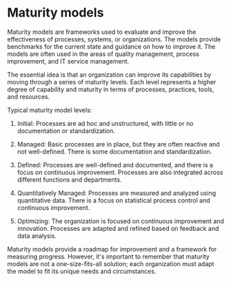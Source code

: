 # Maturity models

Maturity models are frameworks used to evaluate and improve the effectiveness of processes, systems, or organizations. The models provide benchmarks for the current state and guidance on how to improve it. The models are often used in the areas of quality management, process improvement, and IT service management.

The essential idea is that an organization can improve its capabilities by moving through a series of maturity levels. Each level represents a higher degree of capability and maturity in terms of processes, practices, tools, and resources.

Typical maturity model levels:

1. Initial: Processes are ad hoc and unstructured, with little or no documentation or standardization.

2. Managed: Basic processes are in place, but they are often reactive and not well-defined. There is some documentation and standardization.

3. Defined: Processes are well-defined and documented, and there is a focus on continuous improvement. Processes are also integrated across different functions and departments.

4. Quantitatively Managed: Processes are measured and analyzed using quantitative data. There is a focus on statistical process control and continuous improvement.

5. Optimizing: The organization is focused on continuous improvement and innovation. Processes are adapted and refined based on feedback and data analysis.

Maturity models provide a roadmap for improvement and a framework for measuring progress. However, it's important to remember that maturity models are not a one-size-fits-all solution; each organization must adapt the model to fit its unique needs and circumstances.
